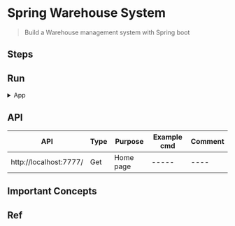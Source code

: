 # Spring Warehouse System
> Build a Warehouse management system with Spring boot

## Steps

## Run

<details>
<summary>App</summary>

- Run DDL first

```bash
#---------------------------
# Run app
#---------------------------

# build
mvn package

# run
java -jar <built_jar>
```

</details>

## API

| API | Type | Purpose | Example cmd | Comment|
| ----- | -------- | ---- | ----- | ---- |
| http://localhost:7777/ | Get | Home page | ----- | ---- |

## Important Concepts

## Ref